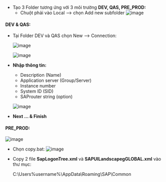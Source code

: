 * Tạo 3 Folder tương ứng với 3 môi trường **DEV, QAS, PRE_PROD:**
  * Chuột phải vào Local --> chọn Add new subfolder
    ![image](https://user-images.githubusercontent.com/43572616/169942249-e872f0c1-2b17-4932-8848-0ede1cb6db39.png)
  
#### DEV & QAS:

* Tại Folder DEV và QAS chọn New --> Connection:

    ![image](https://user-images.githubusercontent.com/43572616/169942354-712df644-8823-44bd-b6ee-998876f52ce6.png)
    
    ![image](https://user-images.githubusercontent.com/43572616/169942402-5ffea290-ded5-463f-a262-f20f862cd63f.png)

* **Nhập thông tin:**
  * Description (Name)
  * Application server (Group/Server)
  * Instance number 
  * System ID (SID)
  * SAProuter string (option)

  ![image](https://user-images.githubusercontent.com/43572616/169942579-34e633e8-df73-4e9d-b6ef-038b7ec57728.png)

* **Next … & Finish**

#### PRE_PROD:

  ![image](https://user-images.githubusercontent.com/43572616/169942734-2e453d6b-eb7c-44a9-adec-efb40796dda2.png)

* Chọn copy.bat:
    ![image](https://user-images.githubusercontent.com/43572616/169942791-71be77f2-bfa7-4be8-9f4d-05e6dd9f96fc.png)

* Copy 2 file **SapLogonTree.xml** và **SAPUILandscapegGLOBAL.xml** vào thư mục:

     C:\Users\%username%\AppData\Roaming\SAP\Common
